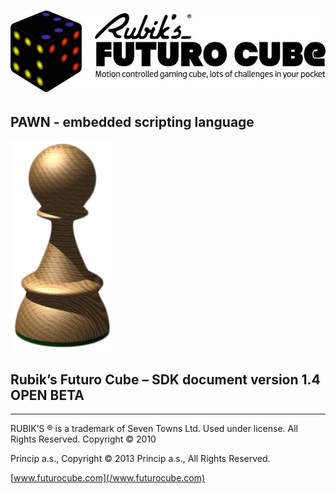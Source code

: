 # ![](/assets/logo.jpg)

## 

## PAWN - embedded scripting language



![](/assets/Pawn_logo.png)



## Rubik’s Futuro Cube – SDK document version 1.4 OPEN BETA





---



RUBIK’S ® is a trademark of Seven Towns Ltd. Used under license. All Rights Reserved. Copyright © 2010

Princip a.s., Copyright © 2013 Princip a.s., All Rights Reserved.

[www.futurocube.com](/www.futurocube.com)

